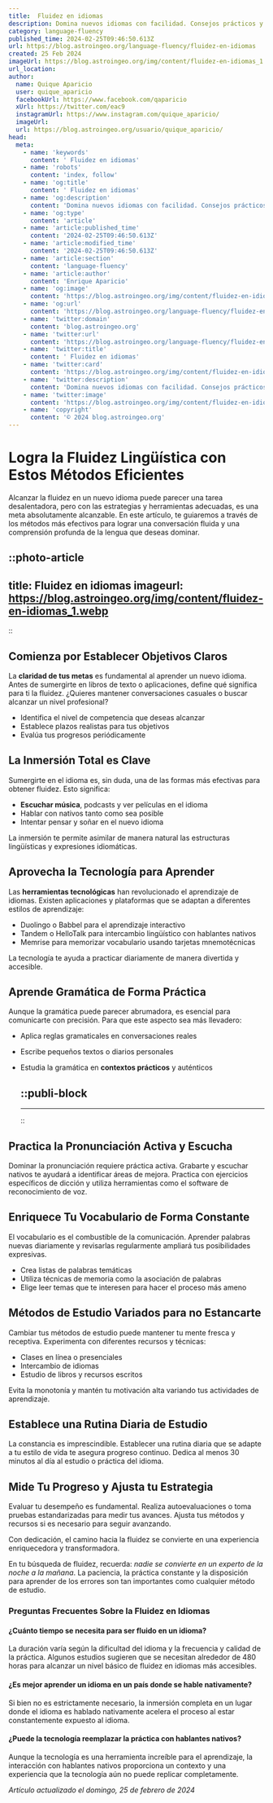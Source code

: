 ```yaml
---
title:  Fluidez en idiomas
description: Domina nuevos idiomas con facilidad. Consejos prácticos y métodos comprobados para mejorar tu fluidez y confianza al hablar. ¡Empieza ahora!
category: language-fluency
published_time: 2024-02-25T09:46:50.613Z
url: https://blog.astroingeo.org/language-fluency/fluidez-en-idiomas
created: 25 Feb 2024
imageUrl: https://blog.astroingeo.org/img/content/fluidez-en-idiomas_1.webp
url_location:
author:
  name: Quique Aparicio
  user: quique_aparicio
  facebookUrl: https://www.facebook.com/qaparicio
  xUrl: https://twitter.com/eac9
  instagramUrl: https://www.instagram.com/quique_aparicio/
  imageUrl: 
  url: https://blog.astroingeo.org/usuario/quique_aparicio/
head:
  meta:
    - name: 'keywords'
      content: ' Fluidez en idiomas'
    - name: 'robots'
      content: 'index, follow'
    - name: 'og:title'
      content: ' Fluidez en idiomas'
    - name: 'og:description'
      content: 'Domina nuevos idiomas con facilidad. Consejos prácticos y métodos comprobados para mejorar tu fluidez y confianza al hablar. ¡Empieza ahora!'
    - name: 'og:type'
      content: 'article'
    - name: 'article:published_time'
      content: '2024-02-25T09:46:50.613Z'
    - name: 'article:modified_time'
      content: '2024-02-25T09:46:50.613Z'
    - name: 'article:section'
      content: 'language-fluency'
    - name: 'article:author'
      content: 'Enrique Aparicio'
    - name: 'og:image'
      content: 'https://blog.astroingeo.org/img/content/fluidez-en-idiomas_1.webp'
    - name: 'og:url'
      content: 'https://blog.astroingeo.org/language-fluency/fluidez-en-idiomas'
    - name: 'twitter:domain'
      content: 'blog.astroingeo.org'
    - name: 'twitter:url'
      content: 'https://blog.astroingeo.org/language-fluency/fluidez-en-idiomas'
    - name: 'twitter:title'
      content: ' Fluidez en idiomas'
    - name: 'twitter:card'
      content: 'https://blog.astroingeo.org/img/content/fluidez-en-idiomas_1.webp'
    - name: 'twitter:description'
      content: 'Domina nuevos idiomas con facilidad. Consejos prácticos y métodos comprobados para mejorar tu fluidez y confianza al hablar. ¡Empieza ahora!'
    - name: 'twitter:image'
      content: 'https://blog.astroingeo.org/img/content/fluidez-en-idiomas_1.webp'
    - name: 'copyright'
      content: '© 2024 blog.astroingeo.org'
---
```

# Logra la Fluidez Lingüística con Estos Métodos Eficientes

Alcanzar la fluidez en un nuevo idioma puede parecer una tarea desalentadora, pero con las estrategias y herramientas adecuadas, es una meta absolutamente alcanzable. En este artículo, te guiaremos a través de los métodos más efectivos para lograr una conversación fluida y una comprensión profunda de la lengua que deseas dominar.


::photo-article
---
title:  Fluidez en idiomas
imageurl: https://blog.astroingeo.org/img/content/fluidez-en-idiomas_1.webp
---
::


## Comienza por Establecer Objetivos Claros

La **claridad de tus metas** es fundamental al aprender un nuevo idioma. Antes de sumergirte en libros de texto o aplicaciones, define qué significa para ti la fluidez. ¿Quieres mantener conversaciones casuales o buscar alcanzar un nivel profesional?

- Identifica el nivel de competencia que deseas alcanzar
- Establece plazos realistas para tus objetivos
- Evalúa tus progresos periódicamente

## La Inmersión Total es Clave

Sumergirte en el idioma es, sin duda, una de las formas más efectivas para obtener fluidez. Esto significa:

- **Escuchar música**, podcasts y ver películas en el idioma
- Hablar con nativos tanto como sea posible
- Intentar pensar y soñar en el nuevo idioma

La inmersión te permite asimilar de manera natural las estructuras lingüísticas y expresiones idiomáticas.

## Aprovecha la Tecnología para Aprender

Las **herramientas tecnológicas** han revolucionado el aprendizaje de idiomas. Existen aplicaciones y plataformas que se adaptan a diferentes estilos de aprendizaje:

- Duolingo o Babbel para el aprendizaje interactivo
- Tandem o HelloTalk para intercambio lingüístico con hablantes nativos
- Memrise para memorizar vocabulario usando tarjetas mnemotécnicas

La tecnología te ayuda a practicar diariamente de manera divertida y accesible.

## Aprende Gramática de Forma Práctica

Aunque la gramática puede parecer abrumadora, es esencial para comunicarte con precisión. Para que este aspecto sea más llevadero:

- Aplica reglas gramaticales en conversaciones reales
- Escribe pequeños textos o diarios personales
- Estudia la gramática en **contextos prácticos** y auténticos


  ::publi-block
  ---
  ---
  ::
  
  
## Practica la Pronunciación Activa y Escucha

Dominar la pronunciación requiere práctica activa. Grabarte y escuchar nativos te ayudará a identificar áreas de mejora. Practica con ejercicios específicos de dicción y utiliza herramientas como el software de reconocimiento de voz.

## Enriquece Tu Vocabulario de Forma Constante

El vocabulario es el combustible de la comunicación. Aprender palabras nuevas diariamente y revisarlas regularmente ampliará tus posibilidades expresivas.

- Crea listas de palabras temáticas
- Utiliza técnicas de memoria como la asociación de palabras
- Elige leer temas que te interesen para hacer el proceso más ameno

## Métodos de Estudio Variados para no Estancarte

Cambiar tus métodos de estudio puede mantener tu mente fresca y receptiva. Experimenta con diferentes recursos y técnicas:

- Clases en línea o presenciales
- Intercambio de idiomas
- Estudio de libros y recursos escritos

Evita la monotonía y mantén tu motivación alta variando tus actividades de aprendizaje.

## Establece una Rutina Diaria de Estudio

La constancia es imprescindible. Establecer una rutina diaria que se adapte a tu estilo de vida te asegura progreso continuo. Dedica al menos 30 minutos al día al estudio o práctica del idioma.

## Mide Tu Progreso y Ajusta tu Estrategia

Evaluar tu desempeño es fundamental. Realiza autoevaluaciones o toma pruebas estandarizadas para medir tus avances. Ajusta tus métodos y recursos si es necesario para seguir avanzando.

Con dedicación, el camino hacia la fluidez se convierte en una experiencia enriquecedora y transformadora.

En tu búsqueda de fluidez, recuerda: *nadie se convierte en un experto de la noche a la mañana*. La paciencia, la práctica constante y la disposición para aprender de los errores son tan importantes como cualquier método de estudio.

### Preguntas Frecuentes Sobre la Fluidez en Idiomas

#### ¿Cuánto tiempo se necesita para ser fluido en un idioma?
La duración varía según la dificultad del idioma y la frecuencia y calidad de la práctica. Algunos estudios sugieren que se necesitan alrededor de 480 horas para alcanzar un nivel básico de fluidez en idiomas más accesibles.

#### ¿Es mejor aprender un idioma en un país donde se hable nativamente?
Si bien no es estrictamente necesario, la inmersión completa en un lugar donde el idioma es hablado nativamente acelera el proceso al estar constantemente expuesto al idioma.

#### ¿Puede la tecnología reemplazar la práctica con hablantes nativos?
Aunque la tecnología es una herramienta increíble para el aprendizaje, la interacción con hablantes nativos proporciona un contexto y una experiencia que la tecnología aún no puede replicar completamente.

_Artículo actualizado el domingo, 25 de febrero de 2024_